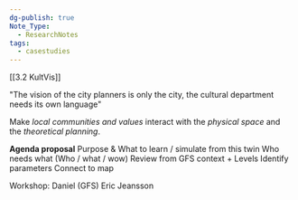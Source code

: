 ```yaml
---
dg-publish: true
Note_Type:
  - ResearchNotes
tags:
  - casestudies
---
```

[[3.2 KultVis]]

"The vision of the city planners is only the city, the cultural department needs its own language"


Make *local communities and values* interact with the *physical space* and the *theoretical planning*.


**Agenda proposal**
Purpose & What to learn / simulate from this twin
Who needs what (Who / what / wow)
Review from GFS context + Levels
Identify parameters
Connect to map



Workshop:
Daniel (GFS)
Eric Jeansson